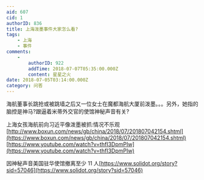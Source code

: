 ```yaml
---
aid: 607
cid: 1
authorID: 836
title: 上海泼墨事件大家怎么看?
tags:
    - 上海
    - 事件
comments:
    -
        authorID: 922
        addTime: 2018-07-07T05:35:00.000Z
        content: 星星之火
date: 2018-07-05T03:14:00.000Z
category: 问答
---
```


海航董事长跳抢或被跳墙之后又一位女士在魔都海航大厦前泼墨。。。另外，她指的脑控是神马?跟逼着米蒂外交官的使馆神秘声音有关?

上海女孩海航前向习近平像泼墨被抓:情况不乐观[http://www.boxun.com/news/gb/china/2018/07/201807042154.shtml](https://www.boxun.com/news/gb/china/2018/07/201807042154.shtml)  
[https://www.youtube.com/watch?v=thfI3DpmPIw](https://www.youtube.com/watch?v=thfI3DpmPIw)

因神秘声音美国驻华使馆撤离至少 11 人[https://www.solidot.org/story?sid=57046](https://www.solidot.org/story?sid=57046)
